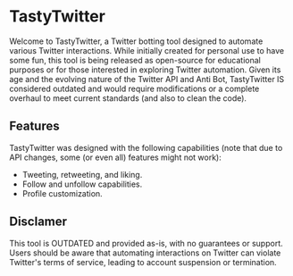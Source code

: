 # TastyTwitter

Welcome to TastyTwitter, a Twitter botting tool designed to automate various Twitter interactions. While initially created for personal use to have some fun, this tool is being released as open-source for educational purposes or for those interested in exploring Twitter automation. Given its age and the evolving nature of the Twitter API and Anti Bot, TastyTwitter IS considered outdated and would require modifications or a complete overhaul to meet current standards (and also to clean the code).

## Features

TastyTwitter was designed with the following capabilities (note that due to API changes, some (or even all) features might not work):

- Tweeting, retweeting, and liking.
- Follow and unfollow capabilities.
- Profile customization.

## Disclamer

This tool is OUTDATED and provided as-is, with no guarantees or support. Users should be aware that automating interactions on Twitter can violate Twitter's terms of service, leading to account suspension or termination.
